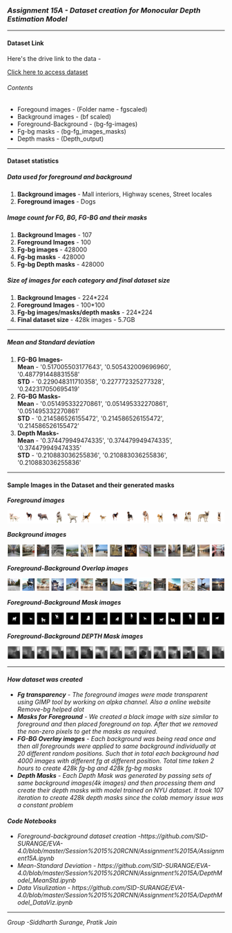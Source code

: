 <h3><i> Assignment 15A - Dataset creation for Monocular Depth Estimation Model </i></h3>
<hr>
<h4> Dataset Link </h4>
<p>Here's the drive link to the data -   
  
  [Click here to access dataset](https://drive.google.com/drive/folders/1uAsyblbBx3APE6TkcgwVbXvdeybQXge9?usp=sharing)

</p>
<h6>Contents</h6>
<ul>
  <li>Foregound images - (Folder name - fgscaled)</li>
  <li>Background images - (bf scaled)</li>
  <li>Foreground-Background - (bg-fg-images)</li>
  <li>Fg-bg masks - (bg-fg_images_masks)</li>
  <li>Depth masks - (Depth_output)</li>
</ul>
 
<hr>
<h4> Dataset statistics </h4>
<h5> Data used for foreground and background</h6>
<ol>
  <li><b>Background images</b> - Mall interiors, Highway scenes, Street locales</li>
  <li><b>Foreground images</b> - Dogs</li>
</ol>

<h5> Image count for FG, BG, FG-BG and their masks</h5>
<ol>
  <li><b>Background Images</b> - 107</li>
  <li><b>Foreground Images</b> - 100</li>
  <li><b>Fg-bg images</b> - 428000</li>
  <li><b>Fg-bg masks</b> - 428000</li>
  <li><b>Fg-bg Depth masks</b> - 428000</li>
</ol>

<h5> Size of images for each category and final dataset size</h4>
<ol>
  <li><b>Background Images</b> - 224*224</li>
  <li><b>Foreground Images</b> - 100*100</li>
  <li><b>Fg-bg images/masks/depth masks</b> - 224*224 </li>
  <li><b>Final dataset size</b> - 428k images - 5.7GB </li>
</ol>
<hr>
<h5> Mean and Standard deviation </h4>
<ol>
  <li><b>FG-BG Images-</b> <br>
    <B>Mean</b> - '0.517005503177643', '0.505432009696960', '0.487791448831558'<br>
    <b>STD</b> -  '0.229048311710358', '0.227772325277328', '0.242317050695419'</li>
  <li><b>FG-BG Masks-</b><br>
    <b>Mean</b> - '0.051495332270861', '0.051495332270861', '0.051495332270861'<BR>
    <b>STD</b>  - '0.214586526155472', '0.214586526155472', '0.214586526155472'</li>
  <li><b>Depth Masks-</b><br>
    <b>Mean</b> - '0.374479949474335', '0.374479949474335', '0.374479949474335'<BR>
    <b>STD</b>  - '0.210883036255836', '0.210883036255836', '0.210883036255836'</li>
</ol>
<hr>
<h4> Sample Images in the Dataset and their generated masks</h4>

<b><i> Foreground images</b>

![img](https://github.com/SID-SURANGE/EVA-4.0/blob/master/Session%2015%20RCNN/Assignment%2015A/Bg_images.png)

<b><i> Background images</b>

![img](https://github.com/SID-SURANGE/EVA-4.0/blob/master/Session%2015%20RCNN/Assignment%2015A/Fg_images.png)

<b><i> Foreground-Background Overlap images</b>

![img](https://github.com/SID-SURANGE/EVA-4.0/blob/master/Session%2015%20RCNN/Assignment%2015A/Fg-bg.png)

<b><i> Foreground-Background Mask images</b>

![img](https://github.com/SID-SURANGE/EVA-4.0/blob/master/Session%2015%20RCNN/Assignment%2015A/Fg-bg-mask.png)

<b><i> Foreground-Background DEPTH Mask images</b>

![img](https://github.com/SID-SURANGE/EVA-4.0/blob/master/Session%2015%20RCNN/Assignment%2015A/Depth-masks.png)

<hr>
<h4> How dataset was created</h4>
<ul>
  <li><b>Fg transparency</b> - The foreground images were made transparent using GIMP tool by working on alpka channel. Also a online website Remove-bg helped alot</li>
  <li><b>Masks for Foreground</b> - We created a black image with size similar to foreground and then placed foreground on top. After that we removed the non-zero pixels to get the masks as required.</li>
  <li><b>FG-BG Overlay images</b> - Each background was being read once and then all foregrounds were applied to same background individually at 20 different random positions. Such that in total each background had 4000 images with different fg at different position. Total time taken 2 hours to create 428k fg-bg and 428k fg-bg masks</li>
  <li><b>Depth Masks</b> -  Each Depth Mask was generated by passing sets of same background images(4k images) and then processing them and create their depth masks with model trained on NYU dataset. It took 107 iteration to create 428k depth masks since the colab memory issue was a constant problem</li>
</ul>

<h4> Code Notebooks</h4>
<ul>
  <li>Foreground-background dataset creation -https://github.com/SID-SURANGE/EVA-4.0/blob/master/Session%2015%20RCNN/Assignment%2015A/Assignment15A.ipynb </li>
  <li>Mean-Standard Deviation - https://github.com/SID-SURANGE/EVA-4.0/blob/master/Session%2015%20RCNN/Assignment%2015A/DepthModel_MeanStd.ipynb </li>
  <li>Data Visulization - https://github.com/SID-SURANGE/EVA-4.0/blob/master/Session%2015%20RCNN/Assignment%2015A/DepthModel_DataViz.ipynb</li>
</ul>
  
<hr>
Group -Siddharth Surange, Pratik Jain

